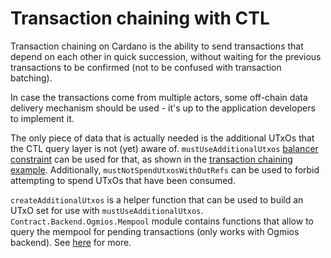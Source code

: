 <!-- DOCTOC SKIP -->

# Transaction chaining with CTL

Transaction chaining on Cardano is the ability to send transactions that depend on each other in quick succession, without waiting for the previous transactions to be confirmed (not to be confused with transaction batching).

In case the transactions come from multiple actors, some off-chain data delivery mechanism should be used - it's up to the application developers to implement it.

The only piece of data that is actually needed is the additional UTxOs that the CTL query layer is not (yet) aware of. `mustUseAdditionalUtxos` [balancer constraint](./balancing.md) can be used for that, as shown in the [transaction chaining example](../examples/TxChaining.purs). Additionally, `mustNotSpendUtxosWithOutRefs` can be used to forbid attempting to spend UTxOs that have been consumed.

`createAdditionalUtxos` is a helper function that can be used to build an UTxO set for use with `mustUseAdditionalUtxos`. `Contract.Backend.Ogmios.Mempool` module contains functions that allow to query the mempool for pending transactions (only works with Ogmios backend). See [here](https://ogmios.dev/mini-protocols/local-tx-monitor/) for more.
